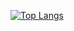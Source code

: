 [![Top Langs](https://github-readme-stats.vercel.app/api/top-langs/?username=victorrschmidt&layout=compact&theme=buefy&show_icons=true)](https://github.com/anuraghazra/github-readme-stats)
